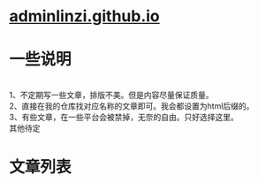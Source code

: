 # [adminlinzi.github.io](https://adminlinzi.github.io/)
<p><h1>一些说明</h1></p>
<br>1、不定期写一些文章，排版不美。但是内容尽量保证质量。
<br>2、直接在我的仓库找对应名称的文章即可。我会都设置为html后缀的。
<br>3、有些文章，在一些平台会被禁掉，无奈的自由。只好选择这里。
<br>其他待定

<p><h1>文章列表</h1></p>
